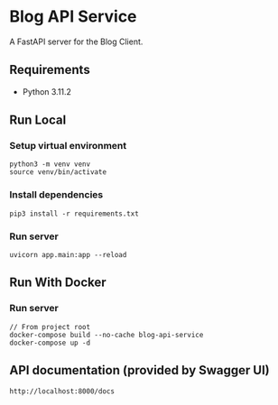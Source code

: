 # Blog API Service

A FastAPI server for the Blog Client.

## Requirements

- Python 3.11.2

## Run Local

### Setup virtual environment

```
python3 -m venv venv
source venv/bin/activate
```

### Install dependencies

```
pip3 install -r requirements.txt
```

### Run server

```
uvicorn app.main:app --reload
```

## Run With Docker

### Run server

```
// From project root
docker-compose build --no-cache blog-api-service
docker-compose up -d
```

## API documentation (provided by Swagger UI)

```
http://localhost:8000/docs
```